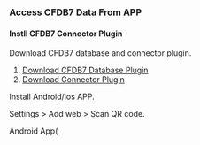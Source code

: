### Access CFDB7 Data From APP ###

#### Instll CFDB7 Connector Plugin ####
Download CFDB7 database and connector plugin.
1. [Download CFDB7 Database Plugin](https://downloads.wordpress.org/plugin/contact-form-cfdb7.zip)
2. [Download Connector Plugin](https://codeload.github.com/arshidkv12/cfdb7-connector/zip/refs/heads/main)

Install Android/ios APP.

Settings > Add web > Scan QR code.

Android App(
